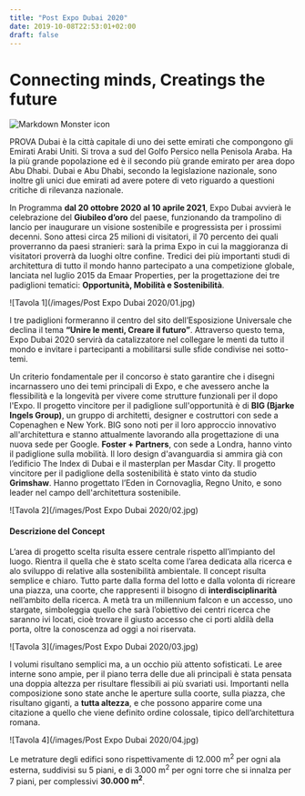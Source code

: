 ```yaml
---
title: "Post Expo Dubai 2020"
date: 2019-10-08T22:53:01+02:00
draft: false
---
```


# Connecting minds, Creatings the future

<img src="/images/Post Expo Dubai 2020/Copertina.jpg"
     alt="Markdown Monster icon"/>

 PROVA Dubai è la città capitale di uno dei sette emirati che compongono gli Emirati Arabi Uniti. Si trova a sud del Golfo Persico nella Penisola Araba. Ha la più grande popolazione ed è il secondo più grande emirato per area dopo Abu Dhabi. Dubai e Abu Dhabi, secondo la legislazione nazionale, sono inoltre gli unici due emirati ad avere potere di veto riguardo a questioni critiche di rilevanza nazionale. 

In Programma **dal 20 ottobre 2020 al 10 aprile 2021**, Expo Dubai avvierà le celebrazione del **Giubileo d’oro** del paese, funzionando da trampolino di lancio per inaugurare un visione sostenibile e progressista per i prossimi decenni. Sono attesi circa 25 milioni di visitatori, il 70 percento dei quali proverranno da paesi stranieri: sarà la prima Expo in cui la maggioranza di visitatori proverrà da luoghi oltre confine. Tredici dei più importanti studi di architettura di tutto il mondo hanno partecipato a una competizione globale, lanciata nel luglio 2015 da Emaar Properties, per la progettazione dei tre padiglioni tematici: **Opportunità, Mobilità e Sostenibilità**.


![Tavola 1](/images/Post Expo Dubai 2020/01.jpg)


I tre padiglioni formeranno il centro del sito dell’Esposizione Universale che declina il tema **“Unire le menti, Creare il futuro”**. Attraverso questo tema, Expo Dubai 2020 servirà da catalizzatore nel collegare le menti da tutto il mondo e invitare i partecipanti a mobilitarsi sulle sfide condivise nei sotto-temi. 

Un criterio fondamentale per il concorso è stato garantire che i disegni incarnassero uno dei temi principali di Expo, e che avessero anche la flessibilità e la longevità per vivere come strutture funzionali per il dopo l'Expo. 
Il progetto vincitore per il padiglione sull'opportunità è di **BIG (Bjarke Ingels Group)**, un gruppo di architetti, designer e costruttori con sede a Copenaghen e New York. BIG sono noti per il loro approccio innovativo all'architettura e stanno attualmente lavorando alla progettazione di una nuova sede per Google.
**Foster + Partners**, con sede a Londra, hanno vinto il padiglione sulla mobilità. Il loro design d'avanguardia si ammira già con l’edificio The Index di Dubai e il masterplan per Masdar City.
Il progetto vincitore per il padiglione della sostenibilità è stato vinto da studio **Grimshaw**. Hanno progettato l’Eden in Cornovaglia, Regno Unito, e sono leader nel campo dell'architettura sostenibile.

![Tavola 2](/images/Post Expo Dubai 2020/02.jpg)

#### Descrizione del Concept
L’area di progetto scelta risulta essere centrale rispetto all’impianto del luogo. Rientra il quella che è stato scelta come l’area dedicata alla ricerca e alo sviluppo di relative alla sostenibilità ambientale.
Il concept risulta semplice e chiaro. Tutto parte dalla forma del lotto e dalla volonta di ricreare una piazza, una coorte, che rappresenti il bisogno di **interdisciplinarità** nell’ambito della ricerca. A metà tra un millennium falcon e un accesso, uno stargate, simboleggia quello che sarà l’obiettivo dei centri ricerca che saranno ivi locati, cioè trovare il giusto accesso che ci porti aldilà della porta, oltre la conoscenza ad oggi a noi riservata.

![Tavola 3](/images/Post Expo Dubai 2020/03.jpg)

I volumi risultano semplici ma, a un occhio più attento sofisticati. Le aree interne sono ampie, per il piano terra delle due ali principali è stata pensata una doppia altezza per risultare flessibili ai più svariati usi.
Importanti nella composizione sono state anche le aperture sulla coorte, sulla piazza, che risultano giganti, a **tutta altezza**, e che possono apparire come una citazione a quello che viene definito ordine colossale, tipico dell’architettura romana.

![Tavola 4](/images/Post Expo Dubai 2020/04.jpg)

Le metrature degli edifici sono rispettivamente di 12.000 m<sup>2</sup> per ogni ala esterna, suddivisi su 5 piani, e di 3.000 m<sup>2</sup> per ogni torre che si innalza per 7 piani, per complessivi **30.000 m<sup>2</sup>**.


